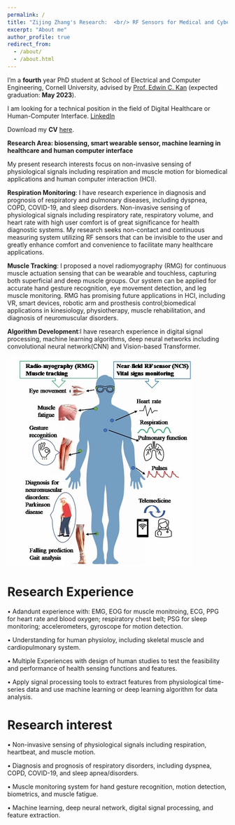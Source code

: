 ```yaml
---
permalink: /
title: "Zijing Zhang's Research:  <br/> RF Sensors for Medical and Cyber-physical Intelligence"
excerpt: "About me"
author_profile: true
redirect_from: 
  - /about/
  - /about.html
---
```



I’m a **fourth** year PhD student at School of Electrical and Computer Engineering, Cornell University, advised by [Prof. Edwin C. Kan](https://kan.ece.cornell.edu/) (expected graduation: **May 2023**). 

I am looking for a technical position in the field of Digital Healthcare or Human-Computer Interface. [LinkedIn](http://www.linkedin.com/in/zijing-zhang-9040731b8)

Download my **CV** [here](http://zijingzhang1997.github.io/files/cv2.pdf).

**Research Area: biosensing, smart wearable sensor, machine learning in healthcare and human computer interface**

My present research interests focus on non-invasive sensing of physiological signals including respiration and muscle motion for biomedical applications and human computer interaction (HCI). 

**Respiration Monitoring**: I have research experience in diagnosis and prognosis of respiratory and pulmonary diseases, including dyspnea, COPD, COVID-19, and sleep disorders. Non-invasive sensing of physiological signals including respiratory rate, respiratory volume, and heart rate with high user comfort is of great significance for health diagnostic systems. My research seeks non-contact and continuous measuring system utilizing RF sensors that can be invisible to the user and greatly enhance comfort and convenience to facilitate many healthcare applications.

**Muscle Tracking**: I proposed a novel radiomyography (RMG) for continuous muscle actuation sensing that can be wearable and touchless, capturing both superficial and deep muscle groups. Our system can be applied for accurate hand gesture recognition, eye movement detection, and leg muscle monitoring. RMG has promising future applications in HCI, including VR, smart devices, robotic arm and prosthesis control;biomedical applications in kinesiology, physiotherapy, muscle rehabilitation, and diagnosis of neuromuscular disorders.

**Algorithm Development**:I have research experience in digital signal processing, machine learning algorithms, deep neural networks including convolutional neural network(CNN) and Vision-based Transformer. 

<img src='/images/cover.jpg'>


Research Experience
======
•  Adandunt experience with: EMG, EOG for muscle monitroing, ECG, PPG for heart rate and blood oxygen; respiratory chest belt; PSG for sleep monitoring; accelerometers, gyroscope for motion detection.

•  Understanding for human physioloy, including skeletal muscle and cardiopulmonary system.

•  Multiple Experiences with design of human studies to test the feasibility and performance of health sensing functions and features. 

•  Apply signal processing tools to extract features from physiological time-series data and use machine learning or deep learning algorithm for data analysis. 




Research interest
======
•	Non-invasive sensing of physiological signals including respiration, heartbeat, and muscle motion.

•	Diagnosis and prognosis of respiratory disorders, including dyspnea, COPD, COVID-19, and sleep apnea/disorders. 

•	Muscle monitoring system for hand gesture recognition, motion detection, biometrics, and muscle fatigue. 

•	Machine learning, deep neural network, digital signal processing, and feature extraction.   






